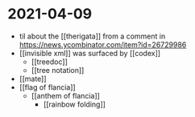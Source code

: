 # 2021-04-09

- til about the [[therigata]] from a comment in https://news.ycombinator.com/item?id=26729986
- [[invisible xml]] was surfaced by [[codex]]
  - [[treedoc]]
  - [[tree notation]]
- [[mate]]
- [[flag of flancia]]
  - [[anthem of flancia]]
    - [[rainbow folding]]